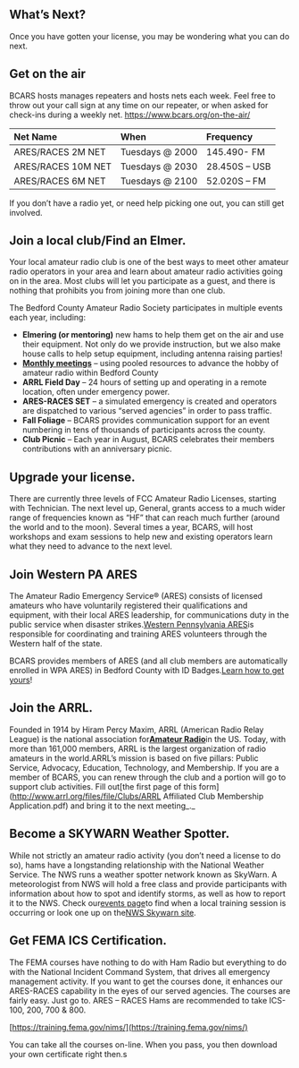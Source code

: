## What’s Next?

Once you have gotten your license, you may be wondering what you can do next.

## Get on the air

BCARS hosts manages repeaters and hosts nets each week. Feel free to throw out your call sign at any time on our repeater, or when asked for check-ins during a weekly net.  https://www.bcars.org/on-the-air/

| Net Name | When | Frequency |
| :--- | :--- | :--- |
| ARES/RACES 2M NET | Tuesdays @ 2000 | 145.490- FM |
| ARES/RACES 10M NET | Tuesdays @ 2030 | 28.450S – USB |
| ARES/RACES 6M NET | Tuesdays @ 2100 | 52.020S – FM |

If you don’t have a radio yet, or need help picking one out, you can still get involved.

## Join a local club/Find an Elmer.

Your local amateur radio club is one of the best ways to meet other amateur radio operators in your area and learn about amateur radio activities going on in the area. Most clubs will let you participate as a guest, and there is nothing that prohibits you from joining more than one club.

The Bedford County Amateur Radio Society participates in multiple events each year, including:

* **Elmering \(or mentoring\)**
  new hams to help them get on the air and use their equipment. Not only do we provide instruction, but we also make house calls to help setup equipment, including antenna raising parties!
* [**Monthly meetings**](https://www.bcars.org/join/)
  – using pooled resources to advance the hobby of amateur radio within Bedford County
* **ARRL Field Day**
  – 24 hours of setting up and operating in a remote location, often under emergency power.
* **ARES-RACES SET**
   – a simulated emergency is created and operators are dispatched to various “served agencies” in order to pass traffic.
* **Fall Foliage**
  – BCARS provides communication support for an event numbering in tens of thousands of participants across the county.
* **Club Picnic**
  – Each year in August, BCARS celebrates their members contributions with an anniversary picnic.

## Upgrade your license.

There are currently three levels of FCC Amateur Radio Licenses, starting with Technician. The next level up, General, grants access to a much wider range of frequencies known as “HF” that can reach much further \(around the world and to the moon\).  Several times a year, BCARS, will host workshops and exam sessions to help new and existing operators learn what they need to advance to the next level.

## Join Western PA ARES

The Amateur Radio Emergency Service® \(ARES\) consists of licensed amateurs who have voluntarily registered their qualifications and equipment, with their local ARES leadership, for communications duty in the public service when disaster strikes.[Western Pennsylvania ARES](http://wpaares.org/html/join.html)is responsible for coordinating and training ARES volunteers through the Western half of the state.

BCARS provides members of ARES \(and all club members are automatically enrolled in WPA ARES\) in Bedford County with ID Badges.[Learn how to get yours](https://www.bcars.org/badges/)!

## Join the ARRL.

Founded in 1914 by Hiram Percy Maxim, ARRL \(American Radio Relay League\) is the national association for[**Amateur Radio**](http://www.arrl.org/what-is-ham-radio)in the US. Today, with more than 161,000 members, ARRL is the largest organization of radio amateurs in the world.ARRL’s mission is based on five pillars: Public Service, Advocacy, Education, Technology, and Membership. If you are a member of BCARS, you can renew through the club and a portion will go to support club activities. Fill out[the first page of this form](http://www.arrl.org/files/file/Clubs/ARRL Affiliated Club Membership Application.pdf) and bring it to the next meeting_._

## Become a SKYWARN Weather Spotter.

While not strictly an amateur radio activity \(you don’t need a license to do so\), hams have a longstanding relationship with the National Weather Service. The NWS runs a weather spotter network known as SkyWarn. A meteorologist from NWS will hold a free class and provide participants with information about how to spot and identify storms, as well as how to report it to the NWS. Check our[events page](http://www.bcars.org/events)to find when a local training session is occurring or look one up on the[NWS Skywarn site](http://www.weather.gov/ctp/SkyWarn).

## Get FEMA ICS Certification.

The FEMA courses have nothing to do with Ham Radio but everything to do with the National Incident Command System, that drives all emergency management activity. If you want to get the courses done, it enhances our ARES-RACES capability in the eyes of our served agencies. The courses are fairly easy. Just go to. ARES – RACES Hams are recommended to take ICS-100, 200, 700 & 800.

[https://training.fema.gov/nims/](https://training.fema.gov/nims/)

You can take all the courses on-line. When you pass, you then download your own certificate right then.s

